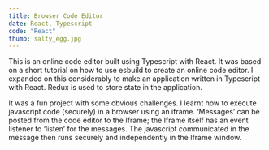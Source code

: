 ```yaml
---
title: Browser Code Editor
date: React, Typescript
code: "React"
thumb: salty_egg.jpg
---
```


This is an online code editor built using Typescript with React. It was based on a short tutorial on how to use esbuild to create an online code editor. I expanded on this considerably to make an application written in Typescript with React. Redux is used to store state in the application.

It was a fun project with some obvious challenges. I learnt how to execute javascript code (securely) in a browser using an iframe. ‘Messages’ can be posted from the code editor to the Iframe; the Iframe itself has an event listener to ‘listen’ for the messages. The javascript communicated in the message then runs securely and independently in the Iframe window.
